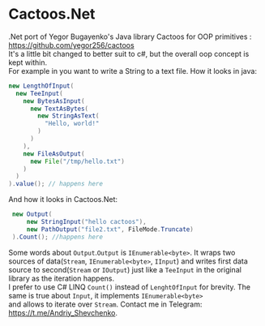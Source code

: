 # Cactoos.Net
.Net port of Yegor Bugayenko's Java library Cactoos for OOP primitives : https://github.com/yegor256/cactoos <br/>
It's a little bit changed to better suit to c#, but the overall oop concept is kept within.<br/>
For example in you want to write a String to a text file. How it looks in java:<br/>
```java
new LengthOfInput(
  new TeeInput(
    new BytesAsInput(
      new TextAsBytes(
        new StringAsText(
          "Hello, world!"
        )
      )
    ),
    new FileAsOutput(
      new File("/tmp/hello.txt")
    )
  )
).value(); // happens here
```
And how it looks in Cactoos.Net:<br/>
```csharp
 new Output(
     new StringInput("hello cactoos"),
     new PathOutput("file2.txt", FileMode.Truncate)
 ).Count(); //happens here
```
Some words about `Output`.`Output` is `IEnumerable<byte>`.
It wraps two sources of data(`Stream`, `IEnumerable<byte>`, `IInput`)
and writes first data source to second(`Stream` or `IOutput`) just like a `TeeInput` in the original library
as the iteration happens.<br/> I prefer to use C# LINQ `Count()` instead of `LenghtOfInput` for brevity.
The same is true about `Input`, it implements `IEnumerable<byte>`<br/> and allows to iterate over `Stream`.
Contact me in Telegram: https://t.me/Andriy_Shevchenko.

